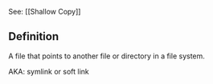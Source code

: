 
See: [[Shallow Copy]]

## Definition

A file that points to another file or directory in a file system.

AKA: symlink or soft link

